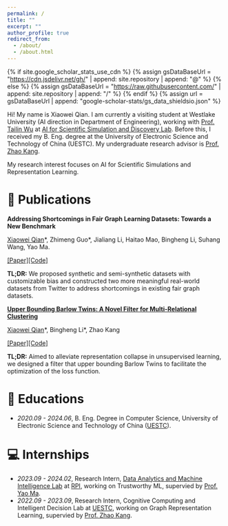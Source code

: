 ```yaml
---
permalink: /
title: ""
excerpt: ""
author_profile: true
redirect_from: 
  - /about/
  - /about.html
---
```


{% if site.google_scholar_stats_use_cdn %}
{% assign gsDataBaseUrl = "https://cdn.jsdelivr.net/gh/" | append: site.repository | append: "@" %}
{% else %}
{% assign gsDataBaseUrl = "https://raw.githubusercontent.com/" | append: site.repository | append: "/" %}
{% endif %}
{% assign url = gsDataBaseUrl | append: "google-scholar-stats/gs_data_shieldsio.json" %}

<span class='anchor' id='about-me'></span>

Hi! My name is Xiaowei Qian. I am currently a visiting student at Westlake University (AI direction in Department of Engineering), working with [Prof. Tailin Wu](https://tailin.org/) at [AI for Scientific Simulation and Discovery Lab](https://ai4s.lab.westlake.edu.cn/). Before this, I received my B. Eng. degree at the University of Electronic Science and Technology of China (UESTC). My undergraduate research advisor is [Prof. Zhao Kang](https://zhaokang.site/).

My research interest focuses on AI for Scientific Simulations and Representation Learning.


<!-- # 🔥 News
- *2024.05*: &nbsp;🎉🎉 Lorem ipsum dolor sit amet, consectetur adipiscing elit. Vivamus ornare aliquet ipsum, ac tempus justo dapibus sit amet. 
- *2023.12*: &nbsp;🎉🎉 Lorem ipsum dolor sit amet, consectetur adipiscing elit. Vivamus ornare aliquet ipsum, ac tempus justo dapibus sit amet.  -->

# 📝 Publications
<!-- <div class='paper-box'><div class='paper-box-image'><div><div class="badge">KDD 2024</div><img src='images/cover_KDD24.png' alt="sym" width="100%"></div></div>
<div class='paper-box-text' markdown="1"> -->


**Addressing Shortcomings in Fair Graph Learning Datasets: Towards a New Benchmark**

<u>Xiaowei Qian</u>\*, Zhimeng Guo\*, Jialiang Li, Haitao Mao, Bingheng Li, Suhang Wang, Yao Ma.

[[Paper]](https://arxiv.org/pdf/2403.06017)[[Code]](https://github.com/XweiQ/Benchmark-GraphFairness)

**TL;DR:** We proposed synthetic and semi-synthetic datasets with customizable bias and constructed two more meaningful real-world datasets from Twitter to address shortcomings in existing fair graph datasets.

<!-- <div class='paper-box'><div class='paper-box-image'><div><div class="badge">AAAI 2024</div><img src='images/cover_AAAI24.png' alt="sym" width="100%"></div></div>
<div class='paper-box-text' markdown="1"> -->


**[Upper Bounding Barlow Twins: A Novel Filter for Multi-Relational Clustering](https://openaccess.thecvf.com/content_cvpr_2016/papers/He_Deep_Residual_Learning_CVPR_2016_paper.pdf)**

<u>Xiaowei Qian</u>\*, Bingheng Li\*, Zhao Kang

[[Paper]](https://ojs.aaai.org/index.php/AAAI/article/view/29383)[[Code]](https://github.com/XweiQ/BTGF)

**TL;DR:** Aimed to alleviate representation collapse in unsupervised learning, we designed a filter that upper bounding Barlow Twins to facilitate the optimization of the loss function. 

<!-- [Project](https://scholar.google.com/citations?view_op=view_citation&hl=zh-CN&user=DhtAFkwAAAAJ&citation_for_view=DhtAFkwAAAAJ:ALROH1vI_8AC) <strong><span class='show_paper_citations' data='DhtAFkwAAAAJ:ALROH1vI_8AC'></span></strong>

- Lorem ipsum dolor sit amet, consectetur adipiscing elit. Vivamus ornare aliquet ipsum, ac tempus justo dapibus sit amet. 
</div>
</div> -->

<!-- - [Lorem ipsum dolor sit amet, consectetur adipiscing elit. Vivamus ornare aliquet ipsum, ac tempus justo dapibus sit amet](https://github.com), A, B, C, **CVPR 2020** -->

<!-- # 🎖 Honors and Awards
- *2021.10* Lorem ipsum dolor sit amet, consectetur adipiscing elit. Vivamus ornare aliquet ipsum, ac tempus justo dapibus sit amet. 
- *2021.09* Lorem ipsum dolor sit amet, consectetur adipiscing elit. Vivamus ornare aliquet ipsum, ac tempus justo dapibus sit amet.  -->

# 📖 Educations
- *2020.09 - 2024.06*, B. Eng. Degree in Computer Science, University of Electronic Science and Technology of China ([UESTC](https://www.uestc.edu.cn/)).

<!-- # 💬 Invited Talks
- *2021.06*, Lorem ipsum dolor sit amet, consectetur adipiscing elit. Vivamus ornare aliquet ipsum, ac tempus justo dapibus sit amet. 
- *2021.03*, Lorem ipsum dolor sit amet, consectetur adipiscing elit. Vivamus ornare aliquet ipsum, ac tempus justo dapibus sit amet.  \| [\[video\]](https://github.com/) -->

# 💻 Internships
- *2023.09 - 2024.02*, Research Intern, [Data Analytics and Machine Intelligence Lab](https://dami-lab.github.io/) at [RPI](https://www.rpi.edu/), working on Trustworthy ML, supervied by [Prof. Yao Ma](https://yaoma24.github.io/).
- *2022.09 - 2023.09*, Research Intern, Cognitive Computing and Intelligent Decision Lab at [UESTC](https://www.uestc.edu.cn/), working on Graph Representation Learning, supervied by [Prof. Zhao Kang](https://zhaokang.site/).
